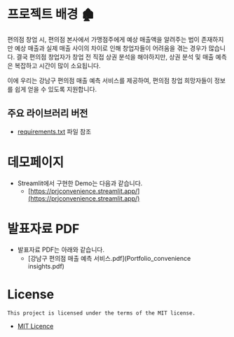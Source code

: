 # 프로젝트 배경 🏚️
편의점 창업 시, 편의점 본사에서 가맹점주에게 예상 매출액을 알려주는 법이 존재하지만 예상 매출과 실제 매출 사이의 차이로 인해 창업자들이 어려움을 겪는 경우가 많습니다. 결국 편의점 창업자가 창업 전 직접 상권 분석을 해야하지만, 상권 분석 및 매출 예측은 복잡하고 시간이 많이 소요됩니다.

이에 우리는 강남구 편의점 매출 예측 서비스를 제공하여, 편의점 창업 희망자들이 정보를 쉽게 얻을 수 있도록 지원합니다.

## 주요 라이브러리 버전
  + [requirements.txt](requirements.txt) 파일 참조

# 데모페이지
- Streamlit에서 구현한 Demo는 다음과 같습니다.
  + [https://prjconvenience.streamlit.app/](https://prjconvenience.streamlit.app/)

# 발표자료 PDF
- 발표자료 PDF는 아래와 같습니다.
  + [강남구 편의점 매출 예측 서비스.pdf](Portfolio_convenience insights.pdf)

# License
`This project is licensed under the terms of the MIT license.`
- [MIT Licence](LICENSE) 
